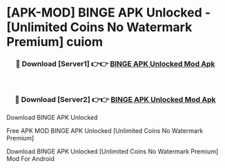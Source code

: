 # [APK-MOD] BINGE APK Unlocked - [Unlimited Coins No Watermark Premium] cuiom



<div align="center">
<h3>🔴 Download [Server1] 👉👉 <a href="https://momento.my/?title=BINGE_APK_Unlocked">BINGE APK Unlocked Mod Apk</a></h3><br>

<h3>🔴 Download [Server2] 👉👉 <a href="https://momento.my/?title=BINGE_APK_Unlocked">BINGE APK Unlocked Mod Apk</a></h3>
</div>



Download BINGE APK Unlocked 

Free APK MOD BINGE APK Unlocked [Unlimited Coins No Watermark Premium]

Download BINGE APK Unlocked [Unlimited Coins No Watermark Premium] Mod For Android
